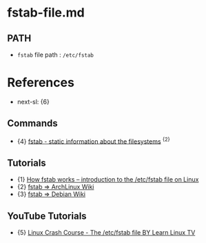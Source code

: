 # fstab-file.md

## PATH

* `fstab` file path : `/etc/fstab`

# References

* next-sl: {6}

## Commands

* {4} [fstab - static information about the filesystems](https://man.archlinux.org/man/fstab.5) <sup>{2}</sup>

## Tutorials

* {1} [How fstab works – introduction to the /etc/fstab file on Linux](https://linuxconfig.org/how-fstab-works-introduction-to-the-etc-fstab-file-on-linux)
* {2} [fstab => ArchLinux Wiki](https://wiki.archlinux.org/title/Fstab)
* {3} [fstab => Debian Wiki](https://wiki.debian.org/fstab)

## YouTube Tutorials

* {5} [Linux Crash Course - The /etc/fstab file BY Learn Linux TV](https://www.youtube.com/watch?v=A7xH74o6kY0)
